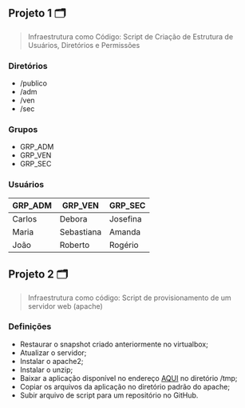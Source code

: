 ## Projeto 1 🗂

> Infraestrutura como Código: Script de Criação de Estrutura de Usuários, Diretórios e Permissões

### Diretórios 

- /publico
- /adm
- /ven
- /sec

### Grupos

- GRP_ADM
- GRP_VEN
- GRP_SEC

### Usuários

| GRP_ADM | GRP_VEN    | GRP_SEC  |
| ------- | ---------- | -------- |
| Carlos  | Debora     | Josefina |
| Maria   | Sebastiana | Amanda   |
| João    | Roberto    | Rogério  |

## Projeto 2 🗂

 > Infraestrutura como código: Script de provisionamento de um servidor web (apache)

### Definições

- Restaurar o snapshot criado anteriormente no virtualbox;
- Atualizar o servidor;
- Instalar o apache2;
- Instalar o unzip;
- Baixar a aplicação disponível no endereço [AQUI](https://github.com/denilsonbonatti/linux-site-dio/archive/refs/heads/main.zip) no diretório /tmp;
- Copiar os arquivos da aplicação no diretório padrão do apache;
- Subir arquivo de script para um repositório no GitHub.
